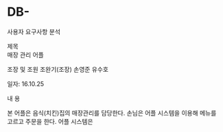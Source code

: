 # DB-
사용자 요구사항 분석


제목	
매장 관리 어플

조장 및 조원	
  조완기(조장)
  손영준
  유수호
  
일자:	16.10.25

내   용


본 어플은 음식(치킨)집의 매장관리를 담당한다.
손님은 어플 시스템을 이용해 메뉴를 고르고 주문을 한다.
어플 시스템은 
